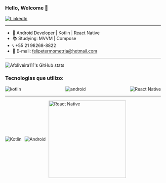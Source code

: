 ### Hello, Welcome 👋


 [![LinkedIn](https://img.shields.io/badge/LinkedIn-0077B5?style=for-the-badge&logo=linkedin&logoColor=white)](https://www.linkedin.com/in/id-antonio-felipe/)


------------------

- 📱  Android Developer | Kotlin | React Native
- 📚 Studying:  MVVM | Compose
- 📞 +55 21 98268-8822
- 📧 E-mail:  felipetermometria@hotmail.com

-------------------

![Afoliveira111's GitHub stats](https://github-readme-stats.vercel.app/api?username=afoliveira111&show_icons=true&theme=dracula)   

 
### Tecnologias que utilizo:


<div style="display: flex; justify-content: space-between;">
    <img alt="kotlin" src="https://img.shields.io/badge/Kotlin-0095D5?&style=for-the-badge&logo=kotlin&logoColor=white" /> 
    <img alt="android" src="https://img.shields.io/badge/Android-3DDC84?style=for-the-badge&logo=android&logoColor=white" />
    <img alt="React Native" src="https://img.shields.io/badge/React_Native-61DAFB?style=for-the-badge&logo=react&logoColor=white" />
</div>


-------------------
<div style="display: flex; align-items: center; gap: 10px;">
    <img alt="Kotlin" src="https://upload.wikimedia.org/wikipedia/commons/thumb/0/06/Kotlin_Icon.svg/150px-Kotlin_Icon.svg.png" />
    <img alt="Android" src="https://upload.wikimedia.org/wikipedia/commons/thumb/f/fc/Android_logo_%282014-2019%29.png/150px-Android_logo_%282014-2019%29.png" />
    <img alt="React Native" src="https://miro.medium.com/v2/resize:fit:1024/1*QY5S4senfFh-mIViSi5A_Q.png" width="250" height="auto" style="margin-right: 20px;" />
</div>

